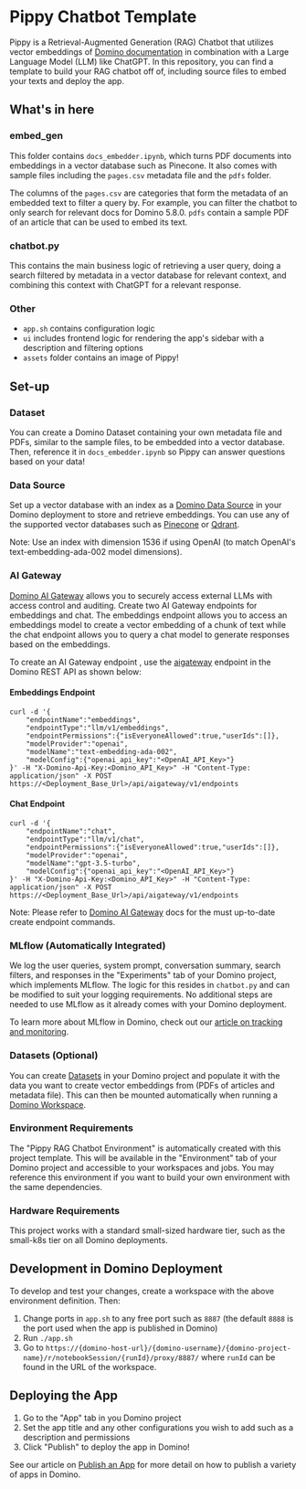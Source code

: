 # Pippy Chatbot Template
Pippy is a Retrieval-Augmented Generation (RAG) Chatbot that utilizes vector embeddings of 
[Domino documentation](https://docs.dominodatalab.com/) in combination with a Large Language Model (LLM) like ChatGPT.
In this repository, you can find a template to build your RAG chatbot off of, including source files
to embed your texts and deploy the app.

## What's in here
### embed_gen
This folder contains `docs_embedder.ipynb`, which turns PDF documents into embeddings in a vector database such as Pinecone.
It also comes with sample files including the `pages.csv` metadata file and the `pdfs` folder.

The columns of the `pages.csv` are categories that form the metadata of an embedded text to filter a query by. 
For example, you can filter the chatbot to only search for relevant docs for Domino 5.8.0.
`pdfs` contain a sample PDF of an article that can be used to embed its text.  

### chatbot.py
This contains the main business logic of retrieving a user query, doing a search filtered by metadata in a vector database
for relevant context, and combining this context with ChatGPT for a relevant response.

### Other
* `app.sh` contains configuration logic
* `ui` includes frontend logic for rendering the app's sidebar with a description and filtering options
* `assets` folder contains an image of Pippy!

## Set-up
### Dataset
You can create a Domino Dataset containing your own metadata file and PDFs, similar to the sample files, to be embedded 
into a vector database. Then, reference it in `docs_embedder.ipynb` so Pippy can answer questions based on your data!

### Data Source
Set up a vector database with an index as a 
[Domino Data Source](https://docs.dominodatalab.com/en/latest/user_guide/fbb41f/data-source-connectors/) in your 
Domino deployment to store and retrieve embeddings. You can use any of the supported vector databases such as 
[Pinecone](https://docs.dominodatalab.com/en/latest/user_guide/5c64ef/connect-to-pinecone/) or
[Qdrant](https://docs.dominodatalab.com/en/latest/user_guide/c2364c/connect-to-qdrant/). 

Note: Use an index with dimension 1536 if using OpenAI (to match OpenAI's text-embedding-ada-002 model dimensions).

### AI Gateway
[Domino AI Gateway](https://docs.dominodatalab.com/en/latest/admin_guide/cce362/ai-gateway/) 
allows you to securely access external LLMs with access control and auditing. Create two AI Gateway endpoints for 
embeddings and chat. The embeddings endpoint allows you to access an embeddings model to create a vector embedding of 
a chunk of text while the chat endpoint allows you to query a chat model to generate responses based on the embeddings.

To create an AI Gateway endpoint , use the
[aigateway](https://docs.dominodatalab.com/en/latest/api_guide/8c929e/rest-api-reference/#_createGatewayEndpoint)
endpoint in the Domino REST API as shown below:

#### Embeddings Endpoint
```
curl -d '{     
    "endpointName":"embeddings",
    "endpointType":"llm/v1/embeddings",
    "endpointPermissions":{"isEveryoneAllowed":true,"userIds":[]},
    "modelProvider":"openai",
    "modelName":"text-embedding-ada-002",
    "modelConfig":{"openai_api_key":"<OpenAI_API_Key>"}
}' -H "X-Domino-Api-Key:<Domino_API_Key>" -H "Content-Type: application/json" -X POST https://<Deployment_Base_Url>/api/aigateway/v1/endpoints
```
#### Chat Endpoint
```
curl -d '{
    "endpointName":"chat",
    "endpointType":"llm/v1/chat",
    "endpointPermissions":{"isEveryoneAllowed":true,"userIds":[]},
    "modelProvider":"openai",
    "modelName":"gpt-3.5-turbo",
    "modelConfig":{"openai_api_key":"<OpenAI_API_Key>"}
}' -H "X-Domino-Api-Key:<Domino_API_Key>" -H "Content-Type: application/json" -X POST https://<Deployment_Base_Url>/api/aigateway/v1/endpoints
```
Note: Please refer to [Domino AI Gateway](https://docs.dominodatalab.com/en/latest/admin_guide/cce362/ai-gateway/) docs
for the must up-to-date create endpoint commands.

### MLflow (Automatically Integrated)
We log the user queries, system prompt, conversation summary, search filters, and responses in the "Experiments" 
tab of your Domino project, which implements MLflow. The logic for this resides in `chatbot.py` and 
can be modified to suit your logging requirements. No additional steps are needed to use MLflow as it 
already comes with your Domino deployment.

To learn more about MLflow in Domino, check out our 
[article on tracking and monitoring](https://docs.dominodatalab.com/en/latest/user_guide/da707d/track-and-monitor-experiments/).

### Datasets (Optional)
You can create [Datasets](https://docs.dominodatalab.com/en/latest/user_guide/0a8d11/create-and-modify-datasets/) in your Domino project
and populate it with the data you want to create vector embeddings from (PDFs of articles and metadata file). This can
then be mounted automatically when running a [Domino Workspace](https://docs.dominodatalab.com/en/latest/user_guide/e6e601/launch-a-workspace/).

### Environment Requirements
The "Pippy RAG Chatbot Environment" is automatically created with this project template. This will be 
available in the "Environment" tab of your Domino project and accessible to your workspaces and jobs. You may reference
this environment if you want to build your own environment with the same dependencies.

### Hardware Requirements
This project works with a standard small-sized hardware tier, such as the small-k8s tier on all Domino deployments.

## Development in Domino Deployment
To develop and test your changes, create a workspace with the above environment definition.
Then:

1. Change ports in `app.sh` to any free port such as `8887` (the default `8888` is the port used 
when the app is published in Domino)
2. Run `./app.sh`
3. Go to `https://{domino-host-url}/{domino-username}/{domino-project-name}/r/notebookSession/{runId}/proxy/8887/`
where `runId` can be found in the URL of the workspace.

## Deploying the App
1. Go to the "App" tab in you Domino project
2. Set the app title and any other configurations you wish to add such as a description and permissions
3. Click "Publish" to deploy the app in Domino!

See our article on [Publish an App](https://docs.dominodatalab.com/en/latest/user_guide/71635d/publish-apps/) 
for more detail on how to publish a variety of apps in Domino.